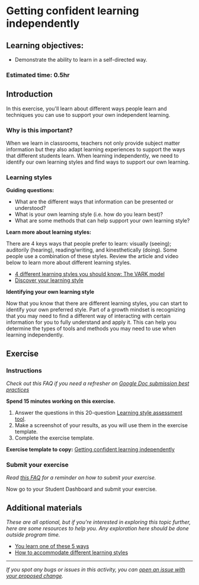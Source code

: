 # Getting confident learning independently

## Learning objectives:

- Demonstrate the ability to learn in a self-directed way.

### **Estimated time**: 0.5hr

## Introduction

In this exercise, you'll learn about different ways people learn and techniques you can use to support your own independent learning. 

### Why is this important?

When we learn in classrooms, teachers not only provide subject matter information but they also adapt learning experiences to support the ways that different students learn. When learning independently, we need to identify our own learning styles and find ways to support our own learning.

### Learning styles

**Guiding questions:**

- What are the different ways that information can be presented or understood?
- What is your own learning style (i.e. how do you learn best)?
- What are some methods that can help support your own learning style?

**Learn more about learning styles:**

There are 4 keys ways that people prefer to learn: visually (seeing); auditorily (hearing), reading/writing, and kinesthetically (doing). Some people use a combination of these styles. Review the article and video below to learn more about different learning styles.

- [4 different learning styles you should know: The VARK model](https://kueducation.es501.com/community/4-different-learning-styles-to-know)
- [Discover your learning style](https://www.youtube.com/watch?v=_IopcOwfsoU)

**Identifying your own learning style**

Now that you know that there are different learning styles, you can start to identify your own preferred style. Part of a growth mindset is recognizing that you may need to find a different way of interacting with certain information for you to fully understand and apply it. This can help you determine the types of tools and methods you may need to use when learning independently.  

## Exercise

### Instructions

*Check out this FAQ if you need a refresher on [Google Doc submission best practices](https://microverse.zendesk.com/hc/en-us/articles/360063156813)*

**Spend 15 minutes working on this exercise.**

1. Answer the questions in this 20-question [Learning style assessment tool](http://www.educationplanner.org/students/self-assessments/learning-styles-quiz.shtml).
2. Make a screenshot of your results, as you will use them in the exercise template.
3. Complete the exercise template.

**Exercise template to copy:** [Getting confident learning independently](https://docs.google.com/document/d/1e1DSziyRpjLrmOyUS5gc8IbcmhGiBI7K0wJSJtMymT8/edit#)

### Submit your exercise

*Read [this FAQ](https://microverse.zendesk.com/hc/en-us/articles/360061344234) for a reminder on how to submit your exercise.* 

Now go to your Student Dashboard and submit your exercise.

## Additional materials

*These are all optional, but if you're interested in exploring this topic further, here are some resources to help you. Any exploration here should be done outside program time.*

- [You learn one of these 5 ways](https://www.inc.com/damon-brown/you-learn-1-of-these-5-ways-guaranteed-infographic.html)
- [How to accommodate different learning styles](https://www.umassd.edu/dss/resources/faculty--staff/how-to-teach-and-accommodate/how-to-accommodate-different-learning-styles/)


------

_If you spot any bugs or issues in this activity, you can [open an issue with your proposed change](https://github.com/microverseinc/curriculum-transversal-skills/blob/main/git-github/articles/open_issue.md)._